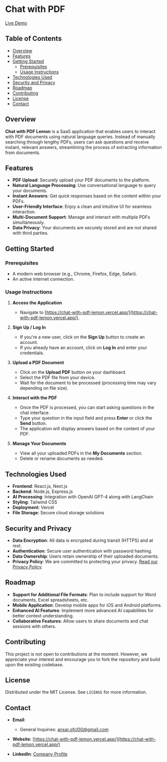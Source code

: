 # Chat with PDF

[Live Demo](https://chat-with-pdf-lemon.vercel.app/)

## Table of Contents

- [Overview](#overview)
- [Features](#features)
- [Getting Started](#getting-started)
  - [Prerequisites](#prerequisites)
  - [Usage Instructions](#usage-instructions)
- [Technologies Used](#technologies-used)
- [Security and Privacy](#security-and-privacy)
- [Roadmap](#roadmap)
- [Contributing](#contributing)
- [License](#license)
- [Contact](#contact)

## Overview

**Chat with PDF Lemon** is a SaaS application that enables users to interact with PDF documents using natural language queries. Instead of manually searching through lengthy PDFs, users can ask questions and receive instant, relevant answers, streamlining the process of extracting information from documents.

## Features

- **PDF Upload**: Securely upload your PDF documents to the platform.
- **Natural Language Processing**: Use conversational language to query your documents.
- **Instant Answers**: Get quick responses based on the content within your PDFs.
- **User-Friendly Interface**: Enjoy a clean and intuitive UI for seamless interaction.
- **Multi-Document Support**: Manage and interact with multiple PDFs simultaneously.
- **Data Privacy**: Your documents are securely stored and are not shared with third parties.

## Getting Started

### Prerequisites

- A modern web browser (e.g., Chrome, Firefox, Edge, Safari).
- An active internet connection.

### Usage Instructions

1. **Access the Application**

   - Navigate to [https://chat-with-pdf-lemon.vercel.app/](https://chat-with-pdf-lemon.vercel.app/).

2. **Sign Up / Log In**

   - If you're a new user, click on the **Sign Up** button to create an account.
   - If you already have an account, click on **Log In** and enter your credentials.

3. **Upload a PDF Document**

   - Click on the **Upload PDF** button on your dashboard.
   - Select the PDF file from your device.
   - Wait for the document to be processed (processing time may vary depending on file size).

4. **Interact with the PDF**

   - Once the PDF is processed, you can start asking questions in the chat interface.
   - Type your question in the input field and press **Enter** or click the **Send** button.
   - The application will display answers based on the content of your PDF.

5. **Manage Your Documents**

   - View all your uploaded PDFs in the **My Documents** section.
   - Delete or rename documents as needed.

## Technologies Used

- **Frontend**: React.js, Next.js
- **Backend**: Node.js, Express.js
- **AI Processing**: Integration with OpenAI GPT-4 along with LangChain
- **Styling**: Tailwind CSS
- **Deployment**: Vercel
- **File Storage**: Secure cloud storage solutions

## Security and Privacy

- **Data Encryption**: All data is encrypted during transit (HTTPS) and at rest.
- **Authentication**: Secure user authentication with password hashing.
- **Data Ownership**: Users retain ownership of their uploaded documents.
- **Privacy Policy**: We are committed to protecting your privacy. [Read our Privacy Policy](#).

## Roadmap

- **Support for Additional File Formats**: Plan to include support for Word documents, Excel spreadsheets, etc.
- **Mobile Application**: Develop mobile apps for iOS and Android platforms.
- **Enhanced AI Features**: Implement more advanced AI capabilities for better context understanding.
- **Collaborative Features**: Allow users to share documents and chat sessions with others.

## Contributing

This project is not open to contributions at the moment. However, we appreciate your interest and encourage you to fork the repository and build upon the existing codebase.

## License

Distributed under the MIT License. See `LICENSE` for more information.

## Contact

- **Email**:

  - General Inquiries: [ansar.ofcl00@gmail.com](mailto:ansar.ofcl00@gmail.com)

- **Website**: [https://chat-with-pdf-lemon.vercel.app/](https://chat-with-pdf-lemon.vercel.app/)
- **LinkedIn**: [Company Profile](https://www.linkedin.com/in/ansarjarvis/)
